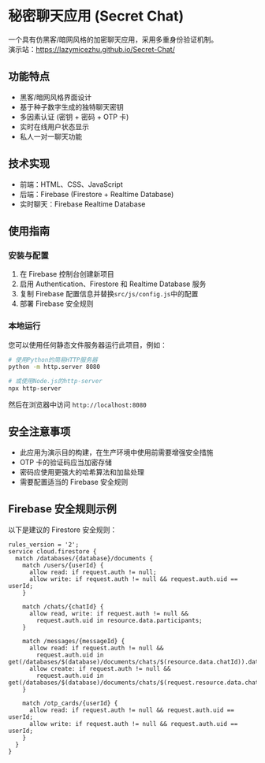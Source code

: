 # 秘密聊天应用 (Secret Chat)

一个具有仿黑客/暗网风格的加密聊天应用，采用多重身份验证机制。<br>
演示站：https://lazymicezhu.github.io/Secret-Chat/

## 功能特点

- 黑客/暗网风格界面设计
- 基于种子数字生成的独特聊天密钥
- 多因素认证 (密钥 + 密码 + OTP 卡)
- 实时在线用户状态显示
- 私人一对一聊天功能

## 技术实现

- 前端：HTML、CSS、JavaScript
- 后端：Firebase (Firestore + Realtime Database)
- 实时聊天：Firebase Realtime Database

## 使用指南

### 安装与配置

1. 在 Firebase 控制台创建新项目
2. 启用 Authentication、Firestore 和 Realtime Database 服务
3. 复制 Firebase 配置信息并替换`src/js/config.js`中的配置
4. 部署 Firebase 安全规则

### 本地运行

您可以使用任何静态文件服务器运行此项目，例如：

```bash
# 使用Python的简易HTTP服务器
python -m http.server 8080

# 或使用Node.js的http-server
npx http-server
```

然后在浏览器中访问 `http://localhost:8080`

## 安全注意事项

- 此应用为演示目的构建，在生产环境中使用前需要增强安全措施
- OTP 卡的验证码应当加密存储
- 密码应使用更强大的哈希算法和加盐处理
- 需要配置适当的 Firebase 安全规则

## Firebase 安全规则示例

以下是建议的 Firestore 安全规则：

```
rules_version = '2';
service cloud.firestore {
  match /databases/{database}/documents {
    match /users/{userId} {
      allow read: if request.auth != null;
      allow write: if request.auth != null && request.auth.uid == userId;
    }

    match /chats/{chatId} {
      allow read, write: if request.auth != null &&
        request.auth.uid in resource.data.participants;
    }

    match /messages/{messageId} {
      allow read: if request.auth != null &&
        request.auth.uid in get(/databases/$(database)/documents/chats/$(resource.data.chatId)).data.participants;
      allow create: if request.auth != null &&
        request.auth.uid in get(/databases/$(database)/documents/chats/$(request.resource.data.chatId)).data.participants;
    }

    match /otp_cards/{userId} {
      allow read: if request.auth != null && request.auth.uid == userId;
      allow write: if request.auth != null && request.auth.uid == userId;
    }
  }
}
```
